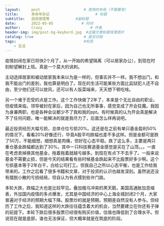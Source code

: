 ```yaml
---
layout:     post                    # 使用的布局（不需要改）
title:      本命年杂记                     # 标题
subtitle:   投资感悟等            #副标题
date:       2022-05-05             # 时间
author:     Crazy                      # 作者
header-img: img/post-bg-keybord.jpg  #这篇文章标题背景图片
catalog: true                       # 是否归档
tags:                               #标签
    - 生活
---
```


疫情封闭在家已将快2个月了，从一开始的希望隔离（可以居家办公），到现在时刻盼望解封上班。真是一个莫大的讽刺。

主动选择居家和被动居家我本来以为是一样的，但事实并不一样。我不想出门，和我不能出门的差别，我也算是明白了。现在的生活可能某些方面比监狱犯人还不自由，至少他们还可以放风，还可以有人饭菜端来，天天想下顿吃啥。

另一个难于忍受的点是工作。这个工作快做了2年了，本来是个无比自由的职业。但疫情来临，领导被封在家后，因为自己也无所事事，感觉变成了开会狂魔。我因为身兼两职，也是各种会议都少不了我和我的ppt。有时候真的认为开会真是解决不了任何问题，唯一能解决的就是我尽力了，后面怎么样再说吧。

最近投资经历大幅亏损，总体仓位亏损20%。这还是在之前有单只基金盈利50%的情况下。看看20%好像还行，毕竟A股平均跌幅也差不多这样。但是金额可是跌了50万，不能细想，细想真是肉痛，但好在心态平稳。跌了这么多，主要是两只重仓基金跌幅都达到了30%。其中一只科技赛道基金感觉是买在了山顶。。。一直在考虑卖掉换其他基金，拖着拖着就越亏越多。到现在有点下不去手了。一般来说基金不需要止损，但是今天的结果看有些时候基金跌起来不比股票好多少啊。这个亏损基本等于2年白干，白给公司打工。但我自己之所以心态平衡，也是工作给我带来的。工作之后看了很多书籍和文章，对于投资的认识也越发深刻。虽然说还没有摆脱小散的亏损结局，但自认为有点摸到些许门路。

本轮大跌，跌幅之大也是比较罕见。叠加俄乌冲突的黑天鹅，美国高通胀加息缩表，外加国内疫情的多点爆发，尤其是中国经济的中心上海全城封闭2个月，大家普遍对于经济的预期大幅下降。股票炒的就是预期，预期差自然没有人参与。但经历了工作之后，我知道这样的大跌往往蕴含着大的机会，当然要建立在你还有子弹的前提下。本轮下跌后很多股票已经很有购买价值，估值也降低到了合理水平。但说现在就是底部，谁也无法保证，但大概率就是在筑底的阶段。
